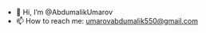 - 👋 Hi, I’m @AbdumalikUmarov
- 📫 How to reach me: umarovabdumalik550@gmail.com

<!---
AbdumalikUmarov/AbdumalikUmarov is a ✨ special ✨ repository because its `README.md` (this file) appears on your GitHub profile.
You can click the Preview link to take a look at your changes.
--->
